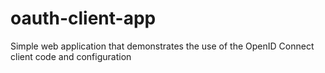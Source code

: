 # oauth-client-app
Simple web application that demonstrates the use of the OpenID Connect client code and configuration
